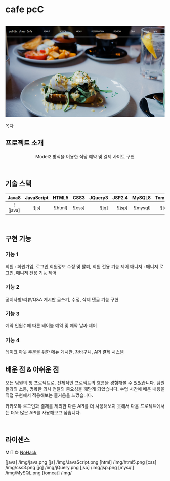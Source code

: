 # cafe pcC

<p align="center">
  <br>
  <img src="./WebContent/img/MainPage.png">
  <br>
</p>

목차

## 프로젝트 소개
<p align="center">
Model2 방식을 이용한 식당 예약 및 결제 사이트 구현
</p>

<br>

## 기술 스택

|   Java8   | JavaScript |   HTML5   |   CSS3   | JQuery3 |  JSP2.4  |  MySQL8  | TomCat8.5 | 
| :-------: | :--------: | :-------: | -------: | ------: | -------: | -------: | --------: |
| ![java]   | ![js]      | ![html]   | ![css]   | ![jq]   | ![jsp]   | ![mysql] | ![tomcat] |

<br>

## 구현 기능

### 기능 1
회원 : 회원가입, 로그인,회원정보 수정 및 탈퇴, 회원 전용 기능 제어 
매니저 : 매니저 로그인, 매니저 전용 기능 제어
### 기능 2
공지사항/리뷰/Q&A 게시판 글쓰기, 수정, 삭제 댓글 기능 구현
### 기능 3
예약 인원수에 따른 테이블 예약 및 예약 날짜 제어
### 기능 4
테이크 아웃 주문을 위한 메뉴 게시판, 장바구니, API 결제 시스템
<br>

## 배운 점 & 아쉬운 점

<p align="justify">
모든 팀원의 첫 프로젝트로, 전체적인 프로젝트의 흐름을 경험해볼 수 있었습니다.
팀원들과의 소통, 명확한 의사 전달의 중요성을 깨닫게 되었습니다.
수업 시간에 배운 내용을 직접 구현해서 적용해보는 즐거움을 느꼈습니다.
</p>
<p align="justify">
카카오톡 로그인과 결제를 제외한 다른 API를 더 사용해보지 못해서 다음 프로젝트에서는 더욱 많은 API를 사용해보고 싶습니다.
</p>

<br>

## 라이센스

MIT &copy; [NoHack](mailto:lbjp114@gmail.com)

<!-- Stack Icon Refernces -->

[java] /img/java.png
[js] /img/JavaScript.png
[html] /img/html5.png
[css] /img/css3.png
[jq] /img/jQuery.png
[jsp] /img/jsp.png
[mysql] /img/MySQL.png
[tomcat] /img/

